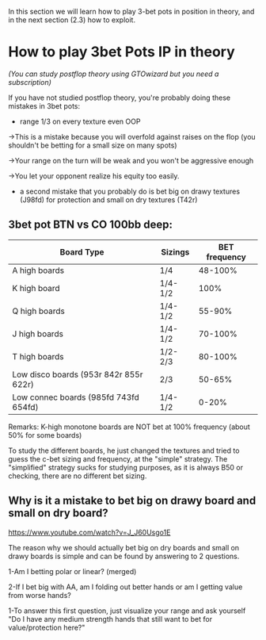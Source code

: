 In this section we will learn how to play 3-bet pots in position in theory, and in the next section (2.3) how to exploit.

# How to play 3bet Pots IP in theory

_(You can study postflop theory using GTOwizard but you need a subscription)_

If you have not studied postflop theory, you're probably doing these mistakes in 3bet pots:

- range 1/3 on every texture even OOP

→This is a mistake because you will overfold against raises on the flop (you shouldn't be betting for a small size on many spots)

→Your range on the turn will be weak and you won't be aggressive enough

→You let your opponent realize his equity too easily.

- a second mistake that you probably do is bet big on drawy textures (J98fd) for protection and small on dry textures (T42r)

## 3bet pot BTN vs CO 100bb deep:

| Board Type                             | Sizings | BET frequency |
| -------------------------------------- | ------- | ------------- |
| A high boards                          | 1/4     | 48-100%       |
| K high board                           | 1/4-1/2 | 100%          |
| Q high boards                          | 1/4-1/2 | 55-90%        |
| J high boards                          | 1/4-1/2 | 70-100%       |
| T high boards                          | 1/2-2/3 | 80-100%       |
| Low disco boards (953r 842r 855r 622r) | 2/3     | 50-65%        |
| Low connec boards (985fd 743fd 654fd)  | 1/4-1/2 | 0-20%         |
Remarks:
K-high monotone boards are NOT bet at 100% frequency (about 50% for some boards)


To study the different boards, he just changed the textures and tried to guess the c-bet sizing and frequency, at the "simple" strategy. The "simplified" strategy sucks for studying purposes, as it is always B50 or checking, there are no different bet sizing.

## Why is it a mistake to bet big on drawy board and small on dry board?

https://www.youtube.com/watch?v=J_J60Usgo1E

The reason why we should actually bet big on dry boards and small on drawy boards is simple and can be found by answering to 2 questions.

1-Am I betting polar or linear? (merged)

2-If I bet big with AA, am I folding out better hands or am I getting value from worse hands?

1-To answer this first question, just visualize your range and ask yourself "Do I have any medium strength hands that still want to bet for value/protection here?"